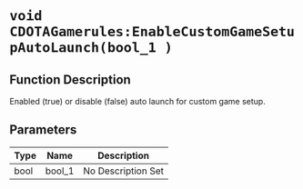 # `void CDOTAGamerules:EnableCustomGameSetupAutoLaunch(bool_1 )`
## Function Description
Enabled (true) or disable (false) auto launch for custom game setup.
## Parameters
Type|Name|Description
--|--|--
bool|bool_1|No Description Set
